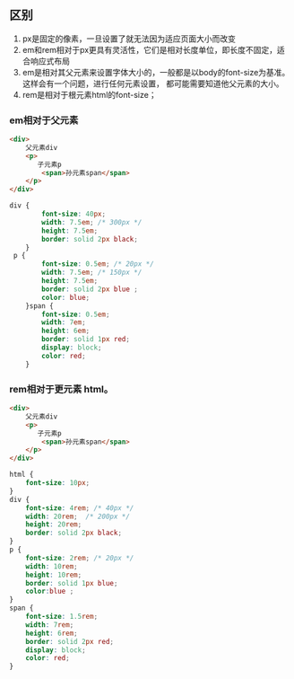 ## 区别
1. px是固定的像素，一旦设置了就无法因为适应页面大小而改变
2. em和rem相对于px更具有灵活性，它们是相对长度单位，即长度不固定，适合响应式布局
3. em是相对其父元素来设置字体大小的，一般都是以body的font-size为基准。这样会有一个问题，进行任何元素设置，
都可能需要知道他父元素的大小。
4. rem是相对于根元素html的font-size；


### em相对于父元素
```html
<div>
    父元素div
    <p>
       子元素p
        <span>孙元素span</span>
    </p>
</div>
```
```css
div {
        font-size: 40px;
        width: 7.5em; /* 300px */
        height: 7.5em;
        border: solid 2px black;
    }
 p {
        font-size: 0.5em; /* 20px */
        width: 7.5em; /* 150px */
        height: 7.5em;
        border: solid 2px blue ;
        color: blue;
    }span {
        font-size: 0.5em;
        width: 7em;
        height: 6em;
        border: solid 1px red;
        display: block;
        color: red;
    }
```


### rem相对于更元素 html。

```html
<div>
    父元素div
    <p>
       子元素p
        <span>孙元素span</span>
    </p>
</div>
```

```css
html {
    font-size: 10px;
}
div {
    font-size: 4rem; /* 40px */
    width: 20rem;  /* 200px */
    height: 20rem;
    border: solid 2px black;
}
p {
    font-size: 2rem; /* 20px */
    width: 10rem;
    height: 10rem;
    border: solid 1px blue;
    color:blue ;
}
span {
    font-size: 1.5rem;
    width: 7rem;
    height: 6rem;
    border: solid 2px red;
    display: block;
    color: red;
}
```